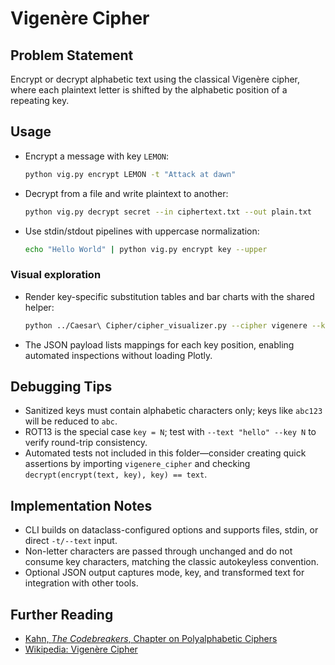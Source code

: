 # Vigenère Cipher

## Problem Statement
Encrypt or decrypt alphabetic text using the classical Vigenère cipher, where each plaintext letter is shifted by the alphabetic position of a repeating key.

## Usage
- Encrypt a message with key `LEMON`:
  ```bash
  python vig.py encrypt LEMON -t "Attack at dawn"
  ```
- Decrypt from a file and write plaintext to another:
  ```bash
  python vig.py decrypt secret --in ciphertext.txt --out plain.txt
  ```
- Use stdin/stdout pipelines with uppercase normalization:
  ```bash
  echo "Hello World" | python vig.py encrypt key --upper
  ```

### Visual exploration
- Render key-specific substitution tables and bar charts with the shared helper:
  ```bash
  python ../Caesar\ Cipher/cipher_visualizer.py --cipher vigenere --key LEMON --text "Attack at dawn" --output-json vigenere.json --output-html vigenere.html
  ```
- The JSON payload lists mappings for each key position, enabling automated inspections without loading Plotly.

## Debugging Tips
- Sanitized keys must contain alphabetic characters only; keys like `abc123` will be reduced to `abc`.
- ROT13 is the special case `key = N`; test with `--text "hello" --key N` to verify round-trip consistency.
- Automated tests not included in this folder—consider creating quick assertions by importing `vigenere_cipher` and checking `decrypt(encrypt(text, key), key) == text`.

## Implementation Notes
- CLI builds on dataclass-configured options and supports files, stdin, or direct `-t/--text` input.
- Non-letter characters are passed through unchanged and do not consume key characters, matching the classic autokeyless convention.
- Optional JSON output captures mode, key, and transformed text for integration with other tools.

## Further Reading
- [Kahn, *The Codebreakers*, Chapter on Polyalphabetic Ciphers](https://www.simonandschuster.com/books/The-Codebreakers/David-Kahn/9780684831305)
- [Wikipedia: Vigenère Cipher](https://en.wikipedia.org/wiki/Vigen%C3%A8re_cipher)
